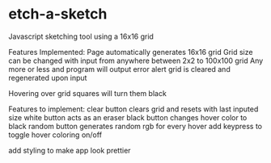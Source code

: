 # etch-a-sketch
Javascript sketching tool using a 16x16 grid


Features Implemented:
Page automatically generates 16x16 grid
Grid size can be changed with input from anywhere between 2x2 to 100x100 grid
    Any more or less and program will output error alert
    grid is cleared and regenerated upon input

Hovering over grid squares will turn them black



Features to implement:
clear button clears grid and resets with last inputed size
white button acts as an eraser
black button changes hover color to black
random button generates random rgb for every hover
add keypress to toggle hover coloring on/off

add styling to make app look prettier